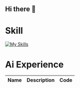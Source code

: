 ## Hi there 👋

# Skill
[![My Skills](https://skillicons.dev/icons?i=anaconda,docker,kubernetes,aws,firebase,git,github,postman,c,cpp,cs,dotnet,py,java,html,css,js,ts,react,tailwind,nodejs,fastapi,vite,npm,tensorflow,pytorch,opencv&perline=9)](https://skillicons.dev)

# Ai Experience
|Name            |Description           |Code     |
|----------------|----------------------|---------|

<!--
**parwer/parwer** is a ✨ _special_ ✨ repository because its `README.md` (this file) appears on your GitHub profile.

Here are some ideas to get you started:

- 🔭 I’m currently working on ...
- 🌱 I’m currently learning ...
- 👯 I’m looking to collaborate on ...
- 🤔 I’m looking for help with ...
- 💬 Ask me about ...
- 📫 How to reach me: ...
- 😄 Pronouns: ...
- ⚡ Fun fact: ...
-->
